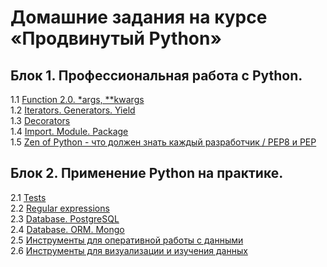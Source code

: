 # Домашние задания на курсе «Продвинутый Python»

## Блок 1. Профессиональная работа с Python.
1.1 [Function 2.0. *args, \**kwargs](1.1.Function2.0.args.kwargs/)  
1.2 [Iterators. Generators. Yield](1.2.Iterators.Generators.Yield/)  
1.3 [Decorators](1.3.Decorators)  
1.4 [Import. Module. Package](1.4.Import.Module.Package)  
1.5 [Zen of Python - что должен знать каждый разработчик / PEP8 и PEP](1.5.Pep8)  

## Блок 2. Применение Python на практике.
2.1 [Tests](2.1.Tests)  
2.2 [Regular expressions](2.2.Regexp)  
2.3 [Database. PostgreSQL](2.3.DB.PostgreSQL)  
2.4 [Database. ORM. Mongo](2.4.DB.Mongo.ORM)  
2.5 [Инструменты для оперативной работы с данными](2.5.Data_analysis1)  
2.6 [Инструменты для визуализации и изучения данных](2.6.Data_analysis2)  
